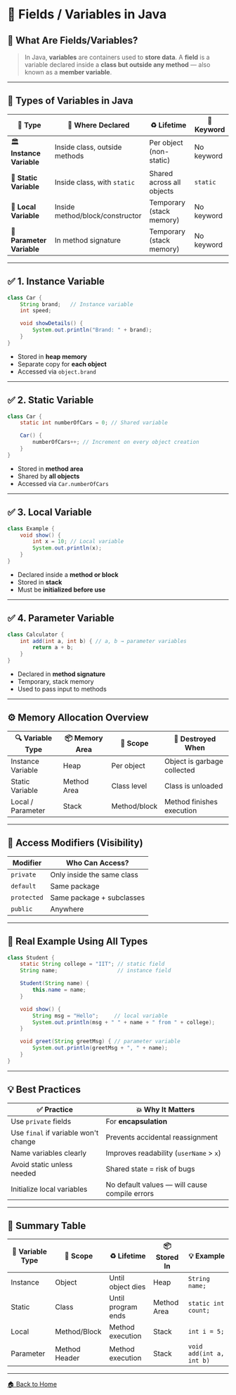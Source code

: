 # 🎨 Fields / Variables in Java 

## 📌 What Are Fields/Variables?

> In Java, **variables** are containers used to **store data**.
> A **field** is a variable declared inside a **class but outside any method** — also known as a **member variable**.

---

## 🧠 Types of Variables in Java

| 🔢 Type                   | 📍 Where Declared               | ♻️ Lifetime               | 🧠 Keyword |
| ------------------------- | ------------------------------- | ------------------------- | ---------- |
| 🏛️ **Instance Variable** | Inside class, outside methods   | Per object (non-static)   | No keyword |
| 🏢 **Static Variable**    | Inside class, with `static`     | Shared across all objects | `static`   |
| 🧪 **Local Variable**     | Inside method/block/constructor | Temporary (stack memory)  | No keyword |
| 🧱 **Parameter Variable** | In method signature             | Temporary (stack memory)  | No keyword |

---

## ✅ 1. Instance Variable

```java
class Car {
    String brand;   // Instance variable
    int speed;

    void showDetails() {
        System.out.println("Brand: " + brand);
    }
}
```

* Stored in **heap memory**
* Separate copy for **each object**
* Accessed via `object.brand`

---

## ✅ 2. Static Variable

```java
class Car {
    static int numberOfCars = 0; // Shared variable

    Car() {
        numberOfCars++; // Increment on every object creation
    }
}
```

* Stored in **method area**
* Shared by **all objects**
* Accessed via `Car.numberOfCars`

---

## ✅ 3. Local Variable

```java
class Example {
    void show() {
        int x = 10; // Local variable
        System.out.println(x);
    }
}
```

* Declared inside a **method or block**
* Stored in **stack**
* Must be **initialized before use**

---

## ✅ 4. Parameter Variable

```java
class Calculator {
    int add(int a, int b) { // a, b → parameter variables
        return a + b;
    }
}
```

* Declared in **method signature**
* Temporary, stack memory
* Used to pass input to methods

---

## ⚙️ Memory Allocation Overview

| 🔍 Variable Type  | 📦 Memory Area | 🎯 Scope     | 🧼 Destroyed When           |
| ----------------- | -------------- | ------------ | --------------------------- |
| Instance Variable | Heap           | Per object   | Object is garbage collected |
| Static Variable   | Method Area    | Class level  | Class is unloaded           |
| Local / Parameter | Stack          | Method/block | Method finishes execution   |

---

## 🔐 Access Modifiers (Visibility)

| Modifier    | Who Can Access?            |
| ----------- | -------------------------- |
| `private`   | Only inside the same class |
| `default`   | Same package               |
| `protected` | Same package + subclasses  |
| `public`    | Anywhere                   |

---

## 🧪 Real Example Using All Types

```java
class Student {
    static String college = "IIT"; // static field
    String name;                   // instance field

    Student(String name) {
        this.name = name;
    }

    void show() {
        String msg = "Hello";     // local variable
        System.out.println(msg + " " + name + " from " + college);
    }

    void greet(String greetMsg) { // parameter variable
        System.out.println(greetMsg + ", " + name);
    }
}
```

---

## 💡 Best Practices

| ✅ Practice                           | 💥 Why It Matters                             |
| ------------------------------------ | --------------------------------------------- |
| Use `private` fields                 | For **encapsulation**                         |
| Use `final` if variable won't change | Prevents accidental reassignment              |
| Name variables clearly               | Improves readability (`userName` > `x`)       |
| Avoid static unless needed           | Shared state = risk of bugs                   |
| Initialize local variables           | No default values — will cause compile errors |

---

## 🔁 Summary Table

| 📌 Variable Type | 🔐 Scope      | ♻️ Lifetime        | 📦 Stored In | 💡 Example               |
| ---------------- | ------------- | ------------------ | ------------ | ------------------------ |
| Instance         | Object        | Until object dies  | Heap         | `String name;`           |
| Static           | Class         | Until program ends | Method Area  | `static int count;`      |
| Local            | Method/Block  | Method execution   | Stack        | `int i = 5;`             |
| Parameter        | Method Header | Method execution   | Stack        | `void add(int a, int b)` |

---
[🏠 Back to Home](../..)